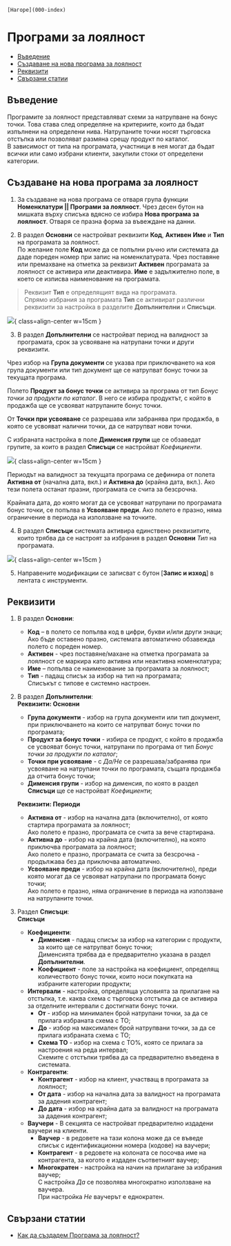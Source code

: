 ```{only} html
[Нагоре](000-index)
```

# Програми за лоялност

- [Въведение](https://docs.unicontsoft.com/guide/erp/001-ref/001-nomenclatures/007-loyalty-programs.htm2)  
- [Създаване на нова програма за лоялност](https://docs.unicontsoft.com/guide/erp/001-ref/001-nomenclatures/007-loyalty-programs.htm3)  
- [Реквизити](https://docs.unicontsoft.com/guide/erp/001-ref/001-nomenclatures/007-loyalty-programs.htm4)  
- [Свързани статии](https://docs.unicontsoft.com/guide/erp/001-ref/001-nomenclatures/007-loyalty-programs.htm5)  

## **Въведение**

Програмите за лоялност представляват схеми за натрупване на бонус точки. Това става след определяне на критериите, които да бъдат изпълнени на определени нива. Натрупаните точки носят търговска отстъпка или позволяват размяна срещу продукт по каталог.  
В зависимост от типа на програмата, участници в нея могат да бъдат всички или само избрани клиенти, закупили стоки от определени категории.  

## **Създаване на нова програма за лоялност**

1) За създаване на нова програма се отваря група функции **Номенклатури || Програми за лоялност**. Чрез десен бутон на мишката върху списъка вдясно се избира **Нова програма за лоялност**. Отваря се празна форма за въвеждане на данни.  

2) В раздел **Основни** се настройват реквизити **Код**, **Активен** **Име** и **Тип** на програмата за лоялност.  
По желание поле **Код** може да се попълни ръчно или системата да даде пореден номер при запис на номенклатурата. Чрез поставяне или премахване на отметка за реквизит **Активен** програмата за лоялност се активира или деактивира. **Име** е задължително поле, в което се изписва наименование на програмата.   

> Реквизит **Тип** е определящият вида на програмата.  
> Спрямо избрания за програмата **Тип** се активират различни реквизити за настройка в разделите **Допълнителни** и **Списъци**.  

![](907-loyalty-programs1.png){ class=align-center w=15cm }

3) В раздел **Допълнителни** се настройват период на валидност за програмата, срок за усвояване на натрупани точки и други реквизити.  

Чрез избор на **Група документи** се указва при приключването на коя група документи или тип документ ще се натрупват бонус точки за текущата програма.  

Полето **Продукт за бонус точки** се активира за програма от тип *Бонус точки за продукти по каталог*. В него се избира продуктът, с който  в продажба ще се усвояват натрупаните бонус точки.  

От **Точки при усвояване** се разрешава или забранява при продажба, в която се усвояват налични точки, да се натрупват нови точки.   

С избраната настройка в поле **Дименсия групи** ще се обзаведат групите, за които в раздел **Списъци** се настройват *Коефициенти*.  

![](907-loyalty-programs2.png){ class=align-center w=15cm }

Периодът на валидност за текущата програма се дефинира от полета **Активна от** (начална дата, вкл.) и **Активна до** (крайна дата, вкл.). Ако тези полета останат празни, програмата се счита за безсрочна.   

Крайната дата, до която могат да се усвояват натрупани по програмата бонус точки, се попълва в **Усвояване преди**. Ако полето е празно, няма ограничение в периода на използване на точките.  

4) В раздел **Списъци** системата активира единствено реквизитите, които трябва да се настроят за избрания в раздел **Основни** *Тип* на програмата.  

![](907-loyalty-programs3.png){ class=align-center w=15cm }

5) Направените модификации се записват с бутон [**Запис и изход**] в лентата с инструменти.   

## **Реквизити**

1) В раздел **Основни**:  
   - **Код** – в полето се попълва код в цифри, букви и/или други знаци;  
   Ако бъде оставено празно, системата автоматично обзавежда полето с пореден номер.  
   - **Активен** - чрез поставяне/махане на отметка програмата за лоялност се маркира като активна или неактивна номенклатура;  
   - **Име** – попълва се наименование за програмата за лоялност;  
   - **Тип** - падащ списък за избор на тип на програмата;  
   Списъкът с типове е системно настроен.  

2) В раздел **Допълнителни**:  
   **Реквизити: Основни**  
   - **Група документи** - избор на група документи или тип документ, при приключването на които се натрупват бонус точки по програмата;  
   - **Продукт за бонус точки** - избира се продукт, с който в продажба се усвояват бонус точки, натрупани по програма от тип *Бонус точки за продукти по каталог*;  
   - **Точки при усвояване** - с *Да/Не* се разрешава/забранява при усвояване на натрупани точки по програмата, същата продажба да отчита бонус точки;  
   - **Дименсия групи** - избор на дименсия, по която в раздел **Списъци** ще се настройват *Коефициенти*;  

   **Реквизити: Периоди**  
   - **Активна от** - избор на начална дата (включително), от която стартира програмата за лоялност;  
   Ако полето е празно, програмата се счита за вече стартирана.  
   - **Активна до** - избор на крайна дата (включително), на която приключва програмата за лоялност;  
   Ако полето е празно, програмата се счита за безсрочна - продължава без да приключва автоматично.  
   - **Усвояване преди** - избор на крайна дата (включително), преди която могат да се усвояват натрупани по програмата бонус точки;  
   Ако полето е празно, няма ограничение в периода на използване на натрупаните точки.  

3) Раздел **Списъци**:  
   **Списъци**  
   - **Коефициенти**:   
        - **Дименсия** - падащ списък за избор на категории с продукти, за които ще се натрупват бонус точки;  
        Дименсията трябва да е предварително указана в раздел **Допълнителни**.  
        - **Коефициент** - поле за настройка на коефициент, определящ количеството бонус точки, които носи покупката на избраните категории продукти;  
   - **Интервали** - настройка, определяща условията за прилагане на отстъпка, т.е. каква схема с търговска отстъпка да се активира за отделните интервали с достигнати бонус точки.
        - **От** - избор на минимален брой натрупани точки, за да се прилага избраната схема с ТО;  
        - **До** - избор на максимален брой натрупвани точки, за да се прилага избраната схема с ТО;  
        - **Схема ТО** - избор на схема с ТО%, която се прилага за настроения на реда интервал;  
        Схемите с отстъпки трябва да са предварително въведена в системата.  
   - **Контрагенти**:  
        - **Контрагент** - избор на клиент, участващ в програмата за лоялност;  
        - **От дата** - избор на начална дата за валидност на програмата за дадения контрагент;  
        - **До дата** - избор на крайна дата за валидност на програмата за дадения контрагент;  
   - **Ваучери** - В секцията се настройват предварително издадени ваучери на клиенти.  
        - **Ваучер** - в редовете на тази колона може да се въведе списък с идентификационни номера (кодове) на ваучери;
        - **Контрагент** - в редовете на колоната се посочва име на контрагента, за когото е издаден съответният ваучер;  
        - **Многократен** - настройка на начин на прилагане за избрания ваучер;  
        С настройка *Да* се позволява многократно използване на ваучера.  
        При настройка *Не* ваучерът е еднократен.  

## **Свързани статии**

- [Как да създадем Програма за лоялност?](https://www.unicontsoft.com/cms/node/138)